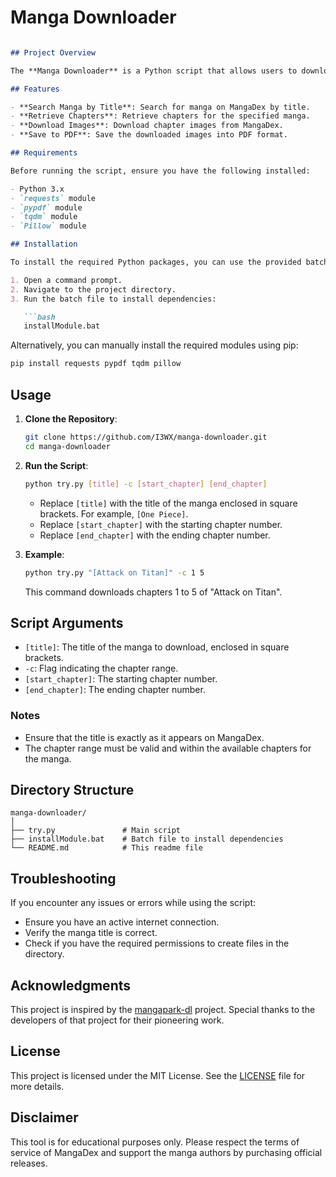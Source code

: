 
# Manga Downloader

```markdown

## Project Overview

The **Manga Downloader** is a Python script that allows users to download manga chapters from MangaDex and save them as PDF files. This script searches for a manga by its title, retrieves the chapters within a specified range, and compiles the chapter images into PDFs.

## Features

- **Search Manga by Title**: Search for manga on MangaDex by title.
- **Retrieve Chapters**: Retrieve chapters for the specified manga.
- **Download Images**: Download chapter images from MangaDex.
- **Save to PDF**: Save the downloaded images into PDF format.

## Requirements

Before running the script, ensure you have the following installed:

- Python 3.x
- `requests` module
- `pypdf` module
- `tqdm` module
- `Pillow` module

## Installation

To install the required Python packages, you can use the provided batch file:

1. Open a command prompt.
2. Navigate to the project directory.
3. Run the batch file to install dependencies:

   ```bash
   installModule.bat
   ```

Alternatively, you can manually install the required modules using pip:

```bash
pip install requests pypdf tqdm pillow
```

## Usage

1. **Clone the Repository**:

   ```bash
   git clone https://github.com/I3WX/manga-downloader.git
   cd manga-downloader
   ```

2. **Run the Script**:

   ```bash
   python try.py [title] -c [start_chapter] [end_chapter]
   ```

   - Replace `[title]` with the title of the manga enclosed in square brackets. For example, `[One Piece]`.
   - Replace `[start_chapter]` with the starting chapter number.
   - Replace `[end_chapter]` with the ending chapter number.

3. **Example**:

   ```bash
   python try.py "[Attack on Titan]" -c 1 5
   ```

   This command downloads chapters 1 to 5 of "Attack on Titan".

## Script Arguments

- `[title]`: The title of the manga to download, enclosed in square brackets.
- `-c`: Flag indicating the chapter range.
- `[start_chapter]`: The starting chapter number.
- `[end_chapter]`: The ending chapter number.

### Notes

- Ensure that the title is exactly as it appears on MangaDex.
- The chapter range must be valid and within the available chapters for the manga.

## Directory Structure

```
manga-downloader/
│
├── try.py               # Main script
├── installModule.bat    # Batch file to install dependencies
└── README.md            # This readme file
```

## Troubleshooting

If you encounter any issues or errors while using the script:

- Ensure you have an active internet connection.
- Verify the manga title is correct.
- Check if you have the required permissions to create files in the directory.

## Acknowledgments

This project is inspired by the [mangapark-dl](https://github.com/tohyongcheng/mangapark-dl.git) project. Special thanks to the developers of that project for their pioneering work.

## License

This project is licensed under the MIT License. See the [LICENSE](LICENSE) file for more details.

## Disclaimer

This tool is for educational purposes only. Please respect the terms of service of MangaDex and support the manga authors by purchasing official releases.
```

